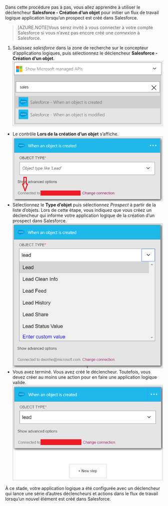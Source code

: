 Dans cette procédure pas à pas, vous allez apprendre à utiliser le déclencheur **Salesforce - Création d’un objet** pour initier un flux de travail logique application lorsqu’un prospect est créé dans Salesforce.

>[AZURE.NOTE]Vous serez invité à vous connecter à votre compte Salesforce si vous n’avez pas encore créé une *connexion* à Salesforce.

1. Saisissez *salesforce* dans la zone de recherche sur le concepteur d’applications logiques, puis sélectionnez le déclencheur **Salesforce - Création d’un objet**. ![Image de déclencheur Salesforce 1](./media/connectors-create-api-salesforce/trigger-1.png)
- Le contrôle **Lors de la création d’un objet** s’affiche. ![Image de déclencheur Salesforce 2](./media/connectors-create-api-salesforce/trigger-2.png)
- Sélectionnez le **Type d’objet** puis sélectionnez *Prospect* à partir de la liste d’objets. Lors de cette étape, vous indiquez que vous créez un déclencheur qui informe votre application logique de la création d’un prospect dans Salesforce. ![Image de déclencheur Salesforce 3](./media/connectors-create-api-salesforce/trigger-3.png)
- Vous avez terminé. Vous avez créé le déclencheur. Toutefois, vous devez créer au moins une action pour en faire une application logique valide. ![Image de déclencheur Salesforce 4](./media/connectors-create-api-salesforce/trigger-4.png)

À ce stade, votre application logique a été configurée avec un déclencheur qui lance une série d’autres déclencheurs et actions dans le flux de travail lorsqu’un nouvel élément est créé dans Salesforce.

<!---HONumber=AcomDC_0727_2016-->